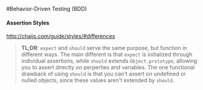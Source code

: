 #Behavior-Driven Testing (BDD)

#### Assertion Styles

http://chaijs.com/guide/styles/#differences

> **TL;DR**: `expect` and `should` serve the same purpose, but function in different ways. The main different is that `expect` is initialized through individual assertions, while `should` extends `Object.prototype`, allowing you to assert directly on perperties and variables. The one functional drawback of using `should` is that you can't assert on undefined or nulled objects, since these values aren't extended by `should`.
